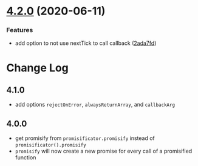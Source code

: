 # [4.2.0](https://github.com/UziTech/promisificator/compare/v4.1.1...v4.2.0) (2020-06-11)


### Features

* add option to not use nextTick to call callback ([2ada7fd](https://github.com/UziTech/promisificator/commit/2ada7fd1e3dd52c845638b17bb0e96b685846778))

# Change Log

## 4.1.0

 - add options `rejectOnError`, `alwaysReturnArray`, and `callbackArg`

## 4.0.0

 - get promisify from `promisificator.promisify` instead of `promisificator().promisify`
 - `promisify` will now create a new promise for every call of a promisified function
